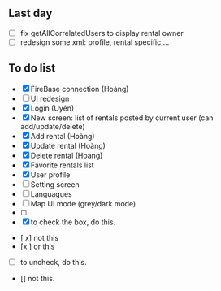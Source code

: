 ## Last day 
- [ ] fix getAllCorrelatedUsers to display rental owner
- [ ] redesign some xml: profile, rental specific,...

## To do list
- [x] FireBase connection (Hoàng)
- [ ] UI redesign
- [x] Login (Uyên)
- [x] New screen: list of rentals posted by current user (can add/update/delete)
- [x] Add rental (Hoàng)
- [x] Update rental (Hoàng)
- [x] Delete rental (Hoàng)
- [x] Favorite rentals list
- [x] User profile
- [ ] Setting screen
- [ ] Languagues
- [ ] Map UI mode (grey/dark mode)
- [ ] 
- [x] to check the box, do this. 
- [ x] not this
- [x ] or this
- [ ] to uncheck, do this.
- [] not this.
